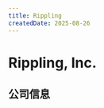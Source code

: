 ```yaml
---
title: Rippling
createdDate: 2025-08-26
---
```


# Rippling, Inc.

## 公司信息

<DirectHireCompanyTable state="california" city="san-francisco" companyJsonFileName="rippling" />